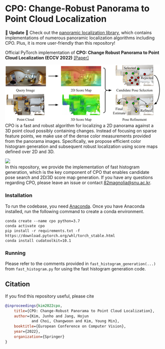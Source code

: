 # CPO: Change-Robust Panorama to Point Cloud Localization
:star2: **Update** :star2: Check out the [panoramic localization library](https://github.com/82magnolia/panoramic-localization), which contains implementations of numerous panoramic localization algorithms including CPO. Plus, it is more user-friendly than this repository!

Official PyTorch implementation of **CPO: Change Robust Panorama to Point Cloud Localization (ECCV 2022)** [[Paper]](https://arxiv.org/pdf/2207.05317.pdf)

[<img src="cpo_overview.png" width="700"/>](cpo_overview.png)\
CPO is a fast and robust algorithm for localizing a 2D panorama against a 3D point cloud possibly containing changes.
Instead of focusing on sparse feature points, we make use of the dense color measurements provided from the panorama images.
Specifically, we propose efficient color histogram generation and subsequent robust localization using score maps defined over 2D and 3D.

[<img src="cpo_qualitative.jpg" width="700"/>](cpo_qualitative.jpg)\
In this repository, we provide the implementation of fast histogram generation, which is the key component of CPO that enables candidate pose search and 2D/3D score map generation.
If you have any questions regarding CPO, please leave an issue or contact 82magnolia@snu.ac.kr.

### Installation
To run the codebase, you need [Anaconda](https://www.anaconda.com/). Once you have Anaconda installed, run the following command to create a conda environment.

    conda create --name cpo python=3.7
    conda activate cpo
    pip install -r requirements.txt -f https://download.pytorch.org/whl/torch_stable.html 
    conda install cudatoolkit=10.1

### Running
Please refer to the comments provided in `fast_histogram_generation(...)` from `fast_histogram.py` for using the fast histogram generation code.

## Citation
If you find this repository useful, please cite

```bibtex
@inproceedings{kim2022cpo,
    title={CPO: Change-Robust Panorama to Point Cloud Localization},
    author={Kim, Junho and Jang, Hojun 
            and Choi, Changwoon and Kim, Young Min},
    booktitle={European Conference on Computer Vision},
    year={2022},
    organization={Springer}
}
```

